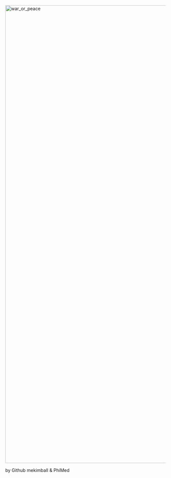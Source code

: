 <img width="1439" alt="war_or_peace" src="https://user-images.githubusercontent.com/87627363/138178106-7b7341ee-d2cf-4926-b6bb-1358eafba216.png">

by Github mekimball & PhiMed

